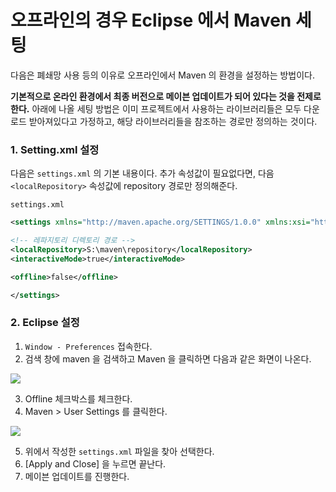 # 오프라인의 경우 Eclipse 에서 Maven 세팅

다음은 폐쇄망 사용 등의 이유로 오프라인에서 Maven 의 환경을 설정하는 방법이다.

**기본적으로 온라인 환경에서 최종 버전으로 메이븐 업데이트가 되어 있다는 것을 전제로 한다.**
아래에 나올 세팅 방법은 이미 프로젝트에서 사용하는 라이브러리들은 모두 다운로드 받아져있다고 가정하고,
해당 라이브러리들을 참조하는 경로만 정의하는 것이다.

### 1. Setting.xml 설정

다음은 ```settings.xml``` 의 기본 내용이다. 추가 속성값이 필요없다면, 다음 ```<localRepository>``` 속성값에 repository 경로만 정의해준다.

```settings.xml```

```xml
<settings xmlns="http://maven.apache.org/SETTINGS/1.0.0" xmlns:xsi="http://www.w3.org/2001/XMLSchema-instance" xsi:schemaLocation="http://maven.apache.org/SETTINGS/1.0.0 http://maven.apache.org/xsd/settings-1.0.0.xsd">

<!-- 레파지토리 디렉토리 경로 -->
<localRepository>S:\maven\repository</localRepository> 
<interactiveMode>true</interactiveMode>

<offline>false</offline>

</settings>
```


### 2. Eclipse 설정

1. ```Window - Preferences``` 접속한다.
2. 검색 창에 maven 을 검색하고 Maven 을 클릭하면 다음과 같은 화면이 나온다.

<img src="https://user-images.githubusercontent.com/49870384/173524692-d0ac5ab7-be91-4b69-a4f2-ae6861f195a7.PNG">

3. Offline 체크박스를 체크한다.
4. Maven > User Settings 를 클릭한다.

<img src="https://user-images.githubusercontent.com/49870384/173524800-e5c2297a-1dc7-4406-836e-ce3078e2d282.PNG">

5. 위에서 작성한 ```settings.xml``` 파일을 찾아 선택한다.
6. [Apply and Close] 을 누르면 끝난다.
7. 메이븐 업데이트를 진행한다.

